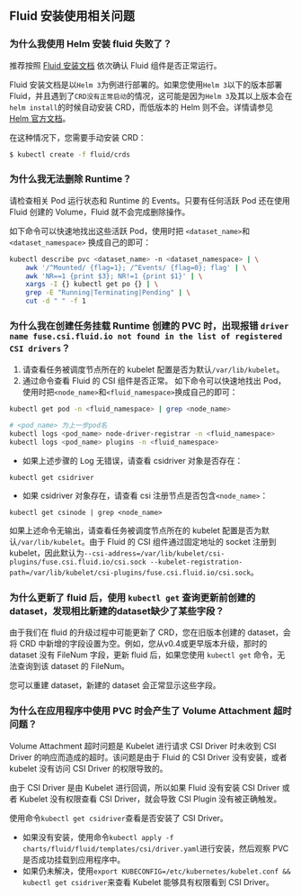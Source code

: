 ## Fluid 安装使用相关问题

### 为什么我使用 Helm 安装 fluid 失败了？

推荐按照 [Fluid 安装文档](https://intl.cloud.tencent.com/document/product/436/42230) 依次确认 Fluid 组件是否正常运行。

Fluid 安装文档是以`Helm 3`为例进行部署的。如果您使用`Helm 3`以下的版本部署 Fluid，并且遇到了`CRD没有正常启动`的情况，这可能是因为`Helm 3`及其以上版本会在`helm install`的时候自动安装 CRD，而低版本的 Helm 则不会。详情请参见 [Helm 官方文档](https://helm.sh/docs/chart_best_practices/custom_resource_definitions/)。

在这种情况下，您需要手动安装 CRD：

```bash
$ kubectl create -f fluid/crds
```

### 为什么我无法删除 Runtime？

请检查相关 Pod 运行状态和 Runtime 的 Events。只要有任何活跃 Pod 还在使用 Fluid 创建的 Volume，Fluid 就不会完成删除操作。

如下命令可以快速地找出这些活跃 Pod，使用时把 `<dataset_name>`和`<dataset_namespace>` 换成自己的即可：

```bash
kubectl describe pvc <dataset_name> -n <dataset_namespace> | \
	awk '/^Mounted/ {flag=1}; /^Events/ {flag=0}; flag' | \
	awk 'NR==1 {print $3}; NR!=1 {print $1}' | \
	xargs -I {} kubectl get po {} | \
	grep -E "Running|Terminating|Pending" | \
	cut -d " " -f 1
```


### 为什么我在创建任务挂载 Runtime 创建的 PVC 时，出现报错 `driver name fuse.csi.fluid.io not found in the list of registered CSI drivers`？

1. 请查看任务被调度节点所在的 kubelet 配置是否为默认`/var/lib/kubelet`。
2. 通过命令查看 Fluid 的 CSI 组件是否正常。
如下命令可以快速地找出 Pod，使用时把`<node_name>`和`<fluid_namespace>`换成自己的即可：
```bash
kubectl get pod -n <fluid_namespace> | grep <node_name>

# <pod_name> 为上一步pod名
kubectl logs <pod_name> node-driver-registrar -n <fluid_namespace>
kubectl logs <pod_name> plugins -n <fluid_namespace>
```
 - 如果上述步骤的 Log 无错误，请查看 csidriver 对象是否存在：
```
kubectl get csidriver
```
 - 如果 csidriver 对象存在，请查看 csi 注册节点是否包含`<node_name>`：
```
kubectl get csinode | grep <node_name>
```

如果上述命令无输出，请查看任务被调度节点所在的 kubelet 配置是否为默认`/var/lib/kubelet`。由于 Fluid 的 CSI 组件通过固定地址的 socket 注册到 kubelet，因此默认为`--csi-address=/var/lib/kubelet/csi-plugins/fuse.csi.fluid.io/csi.sock --kubelet-registration-path=/var/lib/kubelet/csi-plugins/fuse.csi.fluid.io/csi.sock`。


### 为什么更新了 fluid 后，使用 `kubectl get` 查询更新前创建的dataset，发现相比新建的dataset缺少了某些字段？

由于我们在 fluid 的升级过程中可能更新了 CRD，您在旧版本创建的 dataset，会将 CRD 中新增的字段设置为空。例如，您从v0.4或更早版本升级，那时的 dataset 没有 FileNum 字段，更新 fluid 后，如果您使用 `kubectl get` 命令，无法查询到该 dataset 的 FileNum。

您可以重建 dataset，新建的 dataset 会正常显示这些字段。


### 为什么在应用程序中使用 PVC 时会产生了 Volume Attachment 超时问题？

Volume Attachment 超时问题是 Kubelet 进行请求 CSI Driver 时未收到 CSI Driver 的响应而造成的超时。该问题是由于 Fluid 的 CSI Driver 没有安装，或者 kubelet 没有访问 CSI Driver 的权限导致的。

由于 CSI Driver 是由 Kubelet 进行回调，所以如果 Fluid 没有安装 CSI Driver 或者 Kubelet 没有权限查看 CSI Driver，就会导致 CSI Plugin 没有被正确触发。

使用命令`kubectl get csidriver`查看是否安装了 CSI Driver。
- 如果没有安装，使用命令`kubectl apply -f charts/fluid/fluid/templates/csi/driver.yaml`进行安装，然后观察 PVC 是否成功挂载到应用程序中。
- 如果仍未解决，使用`export KUBECONFIG=/etc/kubernetes/kubelet.conf && kubectl get csidriver`来查看 Kubelet 能够具有权限看到 CSI Driver。





